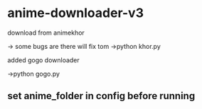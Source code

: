 # anime-downloader-v3

download from animekhor
  
  -> some bugs are there will fix tom
  ->python khor.py

added gogo downloader
  
  ->python gogo.py


## set anime_folder in config before running
